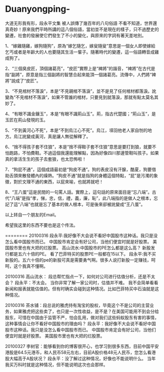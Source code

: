 # Duanyongping-
大道无形我有形，段永平文集
被人誤傳了幾百年的八句俗語
不看不知道，世界還真奇妙！原來我們平時所講的這八個俗語，當初並不是現在的樣子，只不過歷史的變遷，社會的發展使它們發生了不小的變化，與原來的字詞有著天差地別。

1、“嫁雞隨雞，嫁狗隨狗”，原為“嫁乞隨乞，嫁叟隨叟”意思是一個女人即使嫁給乞丐或者是年齡大的人也要隨其生活一輩子。隨著時代的變遷，這一俗語轉音成雞成狗了。

2、“三個臭皮匠，頂個諸葛亮”，“皮匠”實際上是“裨將”的諧音，“裨將”在古代是指“副將”，原意是指三個副將的智慧合起來能頂一個諸葛亮。流傳中，人們將“裨將”說成了“皮匠”。

3、“不見棺材不落淚”，本是“不見親棺不落淚”，並不是見了任何棺材都落淚。訛變為“不見棺材不落淚”，如果不管誰的棺材，只要見到就落淚，那就有點太莫名其妙了。

4、“有眼不識金鑲玉”，本是“有眼不識荊山玉”。荊，指古代楚國；“荊山玉”，是玉匠在荊山發現的玉。

5、“不到黃河心不死”，本是“不到烏江心不死”。烏江，項羽他老人家自刎的地方。烏江訛變成黃河，真是讓人無從解釋了。

6、“捨不得孩子套不住狼”，本是“捨不得鞋子套不住狼”意思是要打到狼，就要不怕跑路，不怕費鞋。不過這個我還能理解點，因為好像四川那邊管鞋叫孩子。如果真的拿活生生的孩子去套狼，也太恐怖啦！

7、“狗屁不通”，這個成語最初是“狗皮不通”。狗的表皮沒有汗腺，酷夏，狗要借助舌頭來散發體內的燥熱。“狗皮不通”就是指狗的身體這個特點，“屁”是污濁的象徵，對於文理不通的東西，以屁來喻，也就將就吧！

8、“王八蛋”這是民間的一句罵人話。實際上，這句話的原來面目是“忘八端”。古代“八端”是指“孝，悌，忠，信，禮，義，廉，恥”，此八端指的是做人之根本，忘記了這“八端”也就是忘了基本的做人根本，可是後來卻被訛變成“王八蛋”。

以上转自一个朋友的Email。

希望我这里的东西不要也是这个传法。

========
20100316
段永平:我好像不大会说不看好中国股市这种话。我只是没怎么看中国股市而已。
中国股市肯定会有好公司，当他们便宜时就是好股票。
美国股市里也有大把的烂股票。
高山流水:中国股市的PE怎么都是这么高？
新股发行都是五六十倍的PE。
看了巴菲特买的股票PE一般都在15以下。
段永平:我不买新股的。五六十倍的pe的新股可真是需要勇气啊。很多人说打新股一定赚钱，呵呵，这个我真不懂啊。

20100316
高山流水：
段总帮忙指点一下，如何对公司进行估值分析，还是不太会？
段永平：不太会。
当你非常了解一家公司时，估值并不难。
我不会简单看看新闻和报表就能估值的。但有时确实会碰到这种情况。比如巴菲特买中石油就是这种情况。

20100316
茶水铺：段总说的雅虎持有淘宝的股权，毕竟这个不是公司的主营业务，如果雅虎把这些卖了，也只是一次性收益，是不是？在美国可能用不到会分给股东，可惜在中国由于监管不严，怕会乱用，做对我们这些蚂蚁股东有害的事情，这种事情会让你不看好中国股市的理由吗？
段永平：我好像不大会说不看好中国股市这种话。我只是没怎么看中国股市而已。
中国股市肯定会有好公司，当他们便宜时就是好股票。
美国股市里也有大把的烂股票。

20100327
李树官：能够看到你的博客很开心，也学习到很多东西，目前中国平安港股是64.5元港币，和人民币58元左右，目前A股价格48元人民币，您怎么看港股大幅高于A股状况？
段永平：没了解过这种情况，好像也不能说明什么。
当年我买万科时就是这种情况，但不能说明这次也会那样。
